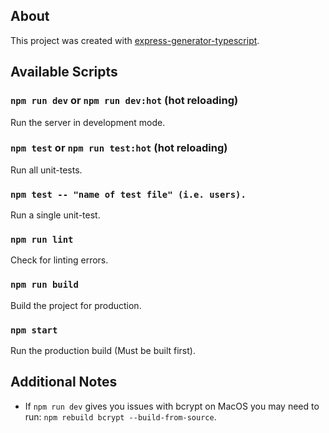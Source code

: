 ## About

This project was created with [express-generator-typescript](https://github.com/seanpmaxwell/express-generator-typescript).

## Available Scripts

### `npm run dev` or `npm run dev:hot` (hot reloading)

Run the server in development mode.

### `npm test` or `npm run test:hot` (hot reloading)

Run all unit-tests.

### `npm test -- "name of test file" (i.e. users).`

Run a single unit-test.

### `npm run lint`

Check for linting errors.

### `npm run build`

Build the project for production.

### `npm start`

Run the production build (Must be built first).

## Additional Notes

- If `npm run dev` gives you issues with bcrypt on MacOS you may need to run: `npm rebuild bcrypt --build-from-source`.

